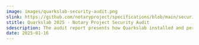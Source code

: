 ```yaml
---
image: images/quarkslab-security-audit.png
slink: https://github.com/notaryproject/specifications/blob/main/security/reports/audit/Quarkslab-notation-security-audit-25.pdf
stitle: Quarkslab 2025 - Notary Project Security Audit
sdescription: The audit report presents how Quarkslab installed and performed discovery of Notary Project tooling Notation and libraries, reviewed the code structure and quality, and analyzed the timestamping and certificate revocation.
date: 2025-01-16
---
```

